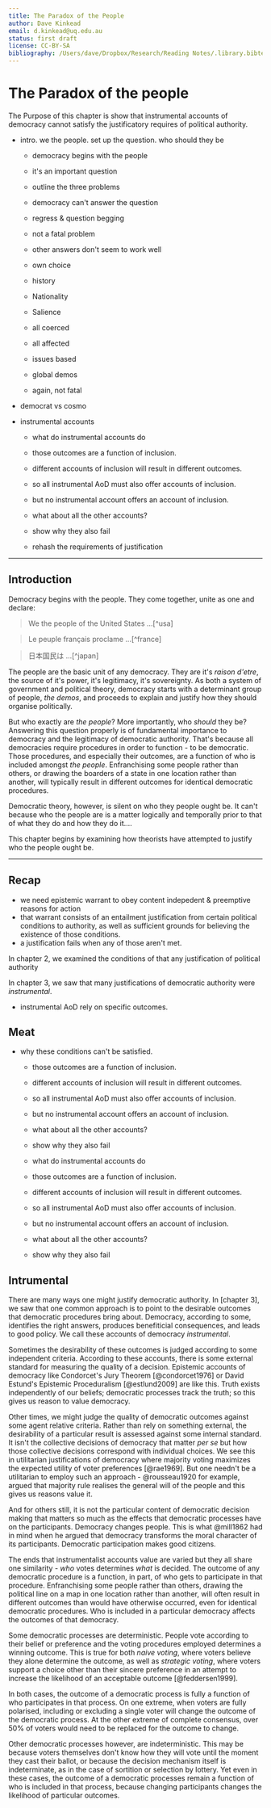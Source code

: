 ```yaml
---
title: The Paradox of the People
author: Dave Kinkead
email: d.kinkead@uq.edu.au
status: first draft
license: CC-BY-SA
bibliography: /Users/dave/Dropbox/Research/Reading Notes/.library.bibtex
---
```


# The Paradox of the people

The Purpose of this chapter is show that instrumental accounts of democracy cannot satisfy the justificatory requires of political authority.

- intro. we the people. set up the question. who should they be
  - democracy begins with the people
  - it's an important question
  - outline the three problems

  - democracy can't answer the question
  - regress & question begging
  - not a fatal problem
  - other answers don't seem to work well
  - own choice
  - history
  - Nationality
  - Salience
  - all coerced
  - all affected
  - issues based
  - global demos
  - again, not fatal

- democrat vs cosmo


- instrumental accounts  
  - what do instrumental accounts do
  - those outcomes are a function of inclusion.
  - different accounts of inclusion will result in different outcomes.
  - so all instrumental AoD must also offer accounts of inclusion.
  - but no instrumental account offers an account of inclusion.
  - what about all the other accounts?
  - show why they also fail

  - rehash the requirements of justification

---

## Introduction

Democracy begins with the people.  They come together, unite as one and declare:

> We the people of the United States ...[^usa]

> Le peuple français proclame ...[^france]

> 日本国民は ...[^japan]

The people are the basic unit of any democracy. They are it's _raison d'etre_, the source of it's power, it's legitimacy, it's sovereignty.  As both a system of government and political theory, democracy starts with a determinant group of people, _the demos_, and proceeds to explain and justify how they should organise politically.

But who exactly are _the people_? More importantly, who _should_ they be?  Answering this question properly is of fundamental importance to democracy and the legitimacy of democratic authority.  That's because all democracies require procedures in order to function - to be democratic.  Those procedures, and especially their outcomes, are a function of who is included amongst _the people_.  Enfranchising some people rather than others, or drawing the boarders of a state in one location rather than another, will typically result in different outcomes for identical democratic procedures.

Democratic theory, however, is silent on who they people ought be.  It can't because who the people are is a matter logically and temporally prior to that of what they do and how they do it....

This chapter begins by examining how theorists have attempted to justify who the people ought be.






---

## Recap

  - we need epistemic warrant to obey content indepedent & preemptive reasons for action
  - that warrant consists of an entailment justification from certain political conditions to authority, as well as sufficient grounds for believing the existence of those conditions.
  - a justification fails when any of those aren't met.

In chapter 2, we examined the conditions of that any justification of political authority


In chapter 3, we saw that many justifications of democratic authority were _instrumental_.
  - instrumental AoD rely on specific outcomes.


## Meat

- why these conditions can't be satisfied.

  - those outcomes are a function of inclusion.
  - different accounts of inclusion will result in different outcomes.
  - so all instrumental AoD must also offer accounts of inclusion.
  - but no instrumental account offers an account of inclusion.
  - what about all the other accounts?
  - show why they also fail




  - what do instrumental accounts do
  - those outcomes are a function of inclusion.
  - different accounts of inclusion will result in different outcomes.
  - so all instrumental AoD must also offer accounts of inclusion.
  - but no instrumental account offers an account of inclusion.
  - what about all the other accounts?
  - show why they also fail


## Intrumental 

There are many ways one might justify democratic authority.  In [chapter 3], we saw that one common approach is to point to the desirable outcomes that democratic procedures bring about. Democracy, according to some, identifies the right answers, produces benefiticial consequences, and leads to good policy.  We call these accounts of democracy _instrumental_. 

Sometimes the desirability of these outcomes is judged according to some independent criteria.  According to these accounts, there is some external standard for measuring the quality of a decision.  Epistemic accounts of democracy like Condorcet's Jury Theorem [@condorcet1976] or David Estund's Epistemic Proceduralism [@estlund2009] are like this.  Truth exists independently of our beliefs; democratic processes track the truth; so this gives us reason to value democracy.

Other times, we might judge the quality of democratic outcomes against some agent relative criteria.  Rather than rely on something external, the desirability of a particular result is assessed against some internal standard.  It isn't the collective decisions of democracy that matter _per se_ but how those collective decisions correspond with individual choices.  We see this in utilitarian justifications of democracy where majority voting maximizes the expected utility of voter preferences [@rae1969].  But one needn't be a utilitarian to employ such an approach - @rousseau1920 for example, argued that majority rule realises the general will of the people and this gives us reasons value it.

And for others still, it is not the particular content of democratic decision making that matters so much as the effects that democratic processes have on the participants.  Democracy changes people.  This is what @mill1862 had in mind when he argued that democracy transforms the moral character of its participants.  Democratic participation makes good citizens.  

The ends that instrumentalist accounts value are varied but they all share one similarity - _who_ votes determines _what_ is decided.  The outcome of any democratic procedure is a function, in part, of who gets to participate in that procedure.  Enfranchising some people rather than others, drawing the political line on a map in one location rather than another, will often result in different outcomes than would have otherwise occurred, even for identical democratic procedures.  Who is included in a particular democracy affects the outcomes of that democracy.

Some democratic processes are deterministic.  People vote according to their belief or preference and the voting procedures employed determines a winning outcome.  This is true for both _naive voting_, where voters believe they alone determine the outcome, as well as _strategic voting_, where voters support a choice other than their sincere preference in an attempt to increase the likelihood of an acceptable outcome [@feddersen1999]. 

In both cases, the outcome of a democratic process is fully a function of who participates in that process.  On one extreme, when voters are fully polarised, including or excluding a single voter will change the outcome of the democratic process.  At the other extreme of complete consensus, over 50% of voters would need to be replaced for the outcome to change.

Other democratic processes however, are indeterministic. This may be because voters themselves don't know how they will vote until the moment they cast their ballot, or because the decision mechanism itself is indeterminate, as in the case of sortition or selection by lottery.  Yet even in these cases, the outcome of a democratic processes remain a function of who is included in that process, because changing participants changes the likelihood of particular outcomes.